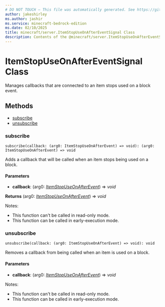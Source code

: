 ```yaml
---
# DO NOT TOUCH — This file was automatically generated. See https://github.com/mojang/minecraftapidocsgenerator to modify descriptions, examples, etc.
author: jakeshirley
ms.author: jashir
ms.service: minecraft-bedrock-edition
ms.date: 02/10/2025
title: minecraft/server.ItemStopUseOnAfterEventSignal Class
description: Contents of the @minecraft/server.ItemStopUseOnAfterEventSignal class.
---
```

# ItemStopUseOnAfterEventSignal Class

Manages callbacks that are connected to an item stops used on a block event.

## Methods
- [subscribe](#subscribe)
- [unsubscribe](#unsubscribe)

### **subscribe**
`
subscribe(callback: (arg0: ItemStopUseOnAfterEvent) => void): (arg0: ItemStopUseOnAfterEvent) => void
`

Adds a callback that will be called when an item stops being used on a block.

#### **Parameters**
- **callback**: (arg0: [*ItemStopUseOnAfterEvent*](ItemStopUseOnAfterEvent.md)) => *void*

**Returns** (arg0: [*ItemStopUseOnAfterEvent*](ItemStopUseOnAfterEvent.md)) => *void*
  
Notes:
- This function can't be called in read-only mode.
- This function can be called in early-execution mode.

### **unsubscribe**
`
unsubscribe(callback: (arg0: ItemStopUseOnAfterEvent) => void): void
`

Removes a callback from being called when an item is used on a block.

#### **Parameters**
- **callback**: (arg0: [*ItemStopUseOnAfterEvent*](ItemStopUseOnAfterEvent.md)) => *void*
  
Notes:
- This function can't be called in read-only mode.
- This function can be called in early-execution mode.
